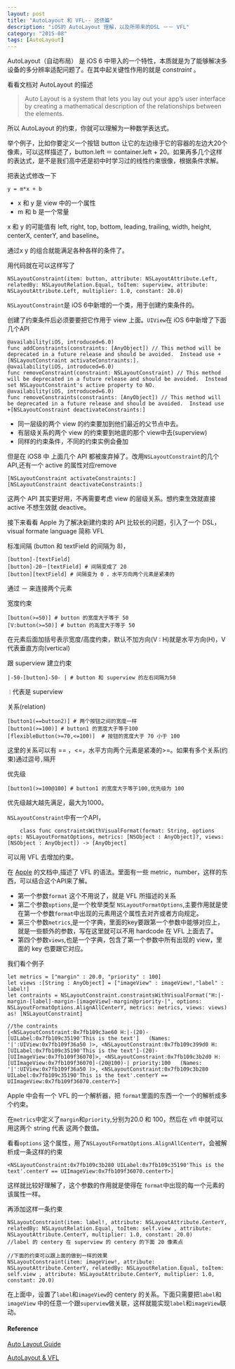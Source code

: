 ```yaml
---
layout: post
title: "AutoLayout 和 VFL-- 还债篇"
description: "iOS的 AutoLayout 理解，以及所带来的DSL －－ VFL"
category: "2015-08"
tags: [AutoLayout]
---
```


AutoLayout（自动布局） 是 iOS 6 中带入的一个特性，本质就是为了能够解决多设备的多分辨率适配问题了。在其中起关键性作用的就是 *constraint* 。

看看文档对 AutoLayout 的描述

> Auto Layout is a system that lets you lay out your app’s user interface by creating a mathematical description of the relationships between the elements. 

所以 AutoLayout 的约束，你就可以理解为一种数学表达式。

举个例子，比如你要定义一个按钮 button 让它的左边缘于它的容器的左边大20个像素，可以这样描述了，button.left ＝ container.left + 20。如果再多几个这样的表达式，是不是我们高中还是初中时学习过的线性约束很像，根据条件求解。

把表达式修改一下

	y = m*x + b

* x 和 y 是 view 中的一个属性
* m 和 b 是一个常量

x 和 y 的可能值有 left, right, top, bottom, leading, trailing, width, height, centerX, centerY, and baseline。

通过x y 的组合就能满足各种各样的条件了。

用代码就在可以这样写了

	NSLayoutConstraint(item: button, attribute: NSLayoutAttribute.Left, relatedBy: NSLayoutRelation.Equal, toItem: superview, attribute: NSLayoutAttribute.Left, multiplier: 1.0, constant: 20.0)                              

`NSLayoutConstraint`是 iOS 6中新增的一个类，用于创建约束条件的。

创建了约束条件后必须要要把它作用于 view 上面。`UIView`在 iOS 6中新增了下面几个API

    @availability(iOS, introduced=6.0)
    func addConstraints(constraints: [AnyObject]) // This method will be deprecated in a future release and should be avoided.  Instead use +[NSLayoutConstraint activateConstraints:].
    @availability(iOS, introduced=6.0)
    func removeConstraint(constraint: NSLayoutConstraint) // This method will be deprecated in a future release and should be avoided.  Instead set NSLayoutConstraint's active property to NO.
    @availability(iOS, introduced=6.0)
    func removeConstraints(constraints: [AnyObject]) // This method will be deprecated in a future release and should be avoided.  Instead use +[NSLayoutConstraint deactivateConstraints:]

* 同一层级的两个 view 的约束要加到他们最近的父节点中去。
* 有层级关系的两个 view 的约束要到地底的那个 view中去(superview)
* 同样的约束条件，不同的约束实例会叠加

但是在 iOS8 中 上面几个 API 都被废弃掉了。改用`NSLayoutConstraint`的几个 API,还有一个 active 的属性对应remove

	[NSLayoutConstraint activateConstraints:]
	[NSLayoutConstraint deactivateConstraints:]

这两个  API 其实更好用，不再需要考虑 view 的层级关系。想约束生效就直接 active 不想生效就 deactive。

接下来看看 Apple 为了解决新建约束的 API 比较长的问题，引入了一个 DSL，visual formate language 简称 VFL

标准间隔 (button 和 textField 的间隔为 8)，

	[button]-[textField]
	[button]-20－[textField] # 间隔变成了 20
	[button][textField] # 间隔变为 0 ，水平方向两个元素是紧凑的

通过 － 来连接两个元素

宽度约束

	[button(>=50)] # button 的宽度大于等于 50
	[V:button(>=50)] # button 的高度大于等于 50

在元素后面加括号表示宽度/高度约束，默认不加方向(V : H)就是水平方向(H)，V 代表垂直方向(vertical)

跟 superview 建立约束
	
	|-50-[button]-50- | # button 和 superview 的左右间隔为50 
 
`｜`代表是 superview

关系(relation)

	[button1(==button2)] # 两个按钮之间的宽度一样
	[button1(>=100)] # button1 的宽度大于等于100
	[flexibleButton(>=70,<=100)]  # 按钮的宽度大于 70 小于 100

这里的关系可以有 == ，<=，水平方向两个元素是紧凑的>=。如果有多个关系(约束)通过逗号`,`隔开

优先级

	[button1(>=100@100] # button1 的宽度大于等于100,优先级为 100

优先级越大越先满足，最大为1000。

`NSLayoutConstraint`中有一个API，

	    class func constraintsWithVisualFormat(format: String, options opts: NSLayoutFormatOptions, metrics: [NSObject : AnyObject]?, views: [NSObject : AnyObject]) -> [AnyObject]

可以用 VFL 去增加约束。

在 [Apple](https://developer.apple.com/library/prerelease/ios/documentation/UserExperience/Conceptual/AutolayoutPG/VisualFormatLanguage/VisualFormatLanguage.html#//apple_ref/doc/uid/TP40010853-CH3-SW11) 的文档中,描述了 VFL 的语法。里面有一些 metric，number，这样的东西，可以结合这个API来了解。

* 第一个参数`format` 这个不用说了，就是 VFL 所描述的关系
* 第二个参数`options`,是一个枚举类型 `NSLayoutFormatOptions`,主要作用就是使在第一个参数`format`中出现的元素用这个属性去对齐或者方向规定。
* 第三个参数`metrics`,是一个字典，里面的key要跟第一个参数中能够对应上，就是一些额外的参数，写在这里就可以不用 hardcode 在 VFL 上面去了。
* 第四个参数`views`,也是一个字典，包含了第一个参数中所有出现的 view，里面的 key 也要跟它对应。


我们看个例子

	let metrics = ["margin" : 20.0, "priority" : 100]
    let views :[String : AnyObject] = ["imageView" : imageView!,"label" : label!]
    let contraints = NSLayoutConstraint.constraintsWithVisualFormat("H:|-margin-[label]-margin-[imageView]-margin@priority-|", options: NSLayoutFormatOptions.AlignAllCenterY, metrics: metrics, views: views) as! [NSLayoutConstraint]

    //the contraints 
	[<NSLayoutConstraint:0x7fb109c3ae60 H:|-(20)-[UILabel:0x7fb109c35190'This is the text']   (Names: '|':UIView:0x7fb109f36a50 )>, <NSLayoutConstraint:0x7fb109c399d0 H:[UILabel:0x7fb109c35190'This is the text']-(20)-[UIImageView:0x7fb109f36070]>, <NSLayoutConstraint:0x7fb109c3b2d0 H:[UIImageView:0x7fb109f36070]-(20@100)-| priority:100   (Names: '|':UIView:0x7fb109f36a50 )>, <NSLayoutConstraint:0x7fb109c3b280 UILabel:0x7fb109c35190'This is the text'.centerY == UIImageView:0x7fb109f36070.centerY>]

Apple 中会有一个 VFL 的一个解析器，把 `format`里面的东西一个一个的解析成多个约束。

在`metrics`中定义了`margin`和`priority`,分别为20.0 和 100，然后在 vfl 中就可以用这两个 string 代表 这两个数值。

看看`options` 这个属性，用了`NSLayoutFormatOptions.AlignAllCenterY`，会被解析成一条这样的约束

	<NSLayoutConstraint:0x7fb109c3b280 UILabel:0x7fb109c35190'This is the text'.centerY == UIImageView:0x7fb109f36070.centerY>]

这样就比较好理解了，这个参数的作用就是使得在 `format`中出现的每一个元素的该属性一样。

再添加这样一条约束

	NSLayoutConstraint(item: label!, attribute: NSLayoutAttribute.CenterY, relatedBy: NSLayoutRelation.Equal, toItem: self.view , attribute: NSLayoutAttribute.CenterY, multiplier: 1.0, constant: 20.0)
	//label 的 centery 在 superview 的 centery 的下面 20 像素点

	//下面的约束可以跟上面的做到一样的效果
	NSLayoutConstraint(item: imageView!, attribute: NSLayoutAttribute.CenterY, relatedBy: NSLayoutRelation.Equal, toItem: self.view , attribute: NSLayoutAttribute.CenterY, multiplier: 1.0, constant: 20.0)

在上面中，设置了`label`和`imageView`的 centery 的关系。下面只需要把`label`和`imageView` 中的任意一个跟`superview`做关联，这样就能实现`label`和`imageView`联动。



#### Reference

[Auto Layout Guide](https://developer.apple.com/library/prerelease/ios/documentation/UserExperience/Conceptual/AutolayoutPG/Introduction/Introduction.html#//apple_ref/doc/uid/TP40010853-CH13-SW1)

[AutoLayout & VFL](http://objc.co/2014/11/26/AutoLayout-VFL/)
                      
